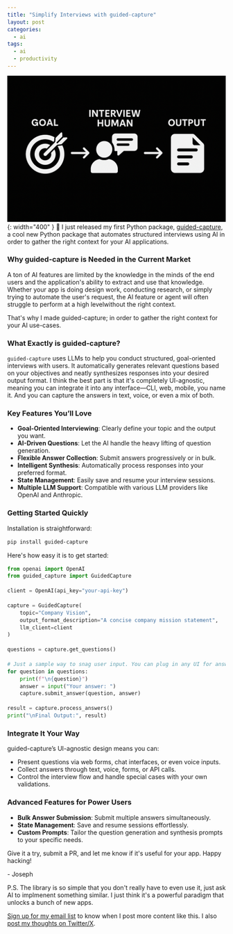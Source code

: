 ```yaml
---
title: "Simplify Interviews with guided-capture"
layout: post
categories:
  - ai
tags:
  - ai
  - productivity
---
```

![](/assets/images/guidedcapture_banner.png){: width="400" }
🎉 I just released my first Python package, [guided-capture](https://github.com/jthack/guided-capture), a cool new Python package that automates structured interviews using AI in order to gather the right context for your AI applications.

### Why guided-capture is Needed in the Current Market

A ton of AI features are limited by the knowledge in the minds of the end users and the application's ability to extract and use that knowledge. Whether your app is doing design work, conducting research, or simply trying to automate the user's request, the AI feature or agent will often struggle to perform at a high levelwithout the right context.

That's why I made guided-capture; in order to gather the right context for your AI use-cases.

### What Exactly is guided-capture?

`guided-capture` uses LLMs to help you conduct structured, goal-oriented interviews with users. It automatically generates relevant questions based on your objectives and neatly synthesizes responses into your desired output format. I think the best part is that it's completely UI-agnostic, meaning you can integrate it into any interface—CLI, web, mobile, you name it. And you can capture the answers in text, voice, or even a mix of both.

### Key Features You’ll Love

- **Goal-Oriented Interviewing**: Clearly define your topic and the output you want.
- **AI-Driven Questions**: Let the AI handle the heavy lifting of question generation.
- **Flexible Answer Collection**: Submit answers progressively or in bulk.
- **Intelligent Synthesis**: Automatically process responses into your preferred format.
- **State Management**: Easily save and resume your interview sessions.
- **Multiple LLM Support**: Compatible with various LLM providers like OpenAI and Anthropic.

### Getting Started Quickly

Installation is straightforward:

```bash
pip install guided-capture
```

Here's how easy it is to get started:

```python
from openai import OpenAI
from guided_capture import GuidedCapture

client = OpenAI(api_key="your-api-key")

capture = GuidedCapture(
    topic="Company Vision",
    output_format_description="A concise company mission statement",
    llm_client=client
)

questions = capture.get_questions()

# Just a sample way to snag user input. You can plug in any UI for answer capture.
for question in questions:
    print(f"\n{question}")
    answer = input("Your answer: ")
    capture.submit_answer(question, answer)

result = capture.process_answers()
print("\nFinal Output:", result)
```

### Integrate It Your Way

guided-capture’s UI-agnostic design means you can:

- Present questions via web forms, chat interfaces, or even voice inputs.
- Collect answers through text, voice, forms, or API calls.
- Control the interview flow and handle special cases with your own validations.

### Advanced Features for Power Users

- **Bulk Answer Submission**: Submit multiple answers simultaneously.
- **State Management**: Save and resume sessions effortlessly.
- **Custom Prompts**: Tailor the question generation and synthesis prompts to your specific needs.

Give it a try, submit a PR, and let me know if it's useful for your app. Happy hacking!

\- Joseph

P.S. The library is so simple that you don't really have to even use it, just ask AI to implmenent something similar. I just think it's a powerful paradigm that unlocks a bunch of new apps.

[Sign up for my email list](https://thacker.beehiiv.com/subscribe) to know when I post more content like this.
I also [post my thoughts on Twitter/X](https://x.com/rez0__).

<meta name="twitter:card" content="summary_large_image" />
<meta name="twitter:site" content="@rez0__" />
<meta name="twitter:creator" content="@rez0__" />
<meta property="og:url" content="https://josephthacker.com/ai/2025/03/26/Simplify-Interviews-with-GuidedCapture.html" />
<meta property="og:title" content="Simplify Interviews with guided-capture" />
<meta property="og:description" content="Streamline structured interviews using guided-capture, an AI-powered Python package that simplifies question generation and response synthesis." />
<meta property="og:image" content="https://josephthacker.com/assets/images/guidedcapture_banner.png" />
